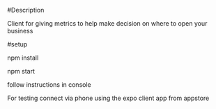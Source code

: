#Description

Client for giving metrics to help make decision on where to open your business

#setup

npm install

npm start


follow instructions in console

For testing connect via phone using the expo client app from appstore
